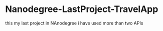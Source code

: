 # Nanodegree-LastProject-TravelApp
this my last project in NAnodegree i have used more than two APIs
